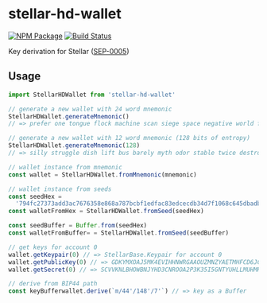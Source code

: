# stellar-hd-wallet

[![NPM Package](https://img.shields.io/npm/v/stellar-hd-wallet.svg?style=flat-square)](https://www.npmjs.org/package/stellar-hd-wallet)
[![Build Status](https://img.shields.io/travis/chatch/stellar-hd-wallet.svg?branch=master&style=flat-square)](https://travis-ci.org/chatch/stellar-hd-wallet)

Key derivation for Stellar ([SEP-0005](https://github.com/stellar/stellar-protocol/blob/master/ecosystem/sep-0005.md))

## Usage

```js
import StellarHDWallet from 'stellar-hd-wallet'

// generate a new wallet with 24 word mnemonic
StellarHDWallet.generateMnemonic()
// => prefer one tongue flock machine scan siege space negative world first mandate world pizza join apple three oyster bread today gun horn bitter subway

// generate a new wallet with 12 word mnemonic (128 bits of entropy)
StellarHDWallet.generateMnemonic(128)
// => silly struggle dish lift bus barely myth odor stable twice destroy boss

// wallet instance from mnemonic
const wallet = StellarHDWallet.fromMnemonic(mnemonic)

// wallet instance from seeds
const seedHex =
  '794fc27373add3ac7676358e868a787bcbf1edfac83edcecdb34d7f1068c645dbadba563f3f3a4287d273ac4f052d2fc650ba953e7af1a016d7b91f4d273378f'
const walletFromHex = StellarHDWallet.fromSeed(seedHex)

const seedBuffer = Buffer.from(seedHex)
const walletFromBuffer= = StellarHDWallet.fromSeed(seedBuffer)

// get keys for account 0
wallet.getKeypair(0) // => StellarBase.Keypair for account 0
wallet.getPublicKey(0) // => GDKYMXOAJ5MK4EVIHHNWRGAAOUZMNZYAETMHFCD6JCVBPZ77TUAZFPKT
wallet.getSecret(0) // => SCVVKNLBHOWBNJYHD3CNROOA2P3K35I5GNTYUHLLMUHMHWQYNEI7LVED

// derive from BIP44 path
const keyBufferwallet.derive(`m/44'/148'/7'`) // => key as a Buffer
```

